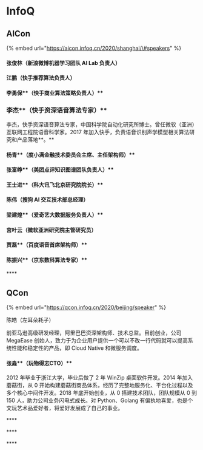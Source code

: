 # InfoQ

## **AICon**

{% embed url="https://aicon.infoq.cn/2020/shanghai/\#speakers" %}

#### 张俊林（**新浪微博机器学习团队 AI Lab 负责人）**

#### 江鹏（**快手推荐算法负责人）**

#### 李勇保**（**快手商业算法策略负责人**）**

### 李杰**（快手资深语音算法专家）**

李杰，快手资深语音算法专家，中国科学院自动化研究所博士。曾任微软（亚洲）互联网工程院语音科学家。2017 年加入快手，负责语音识别声学模型相关算法研究和产品落地**。**

#### 杨青**（度小满金融技术委员会主席、主任架构师）**

#### 张富峥**（美团点评知识图谱团队负责人）**

#### 王士进**（科大讯飞北京研究院院长）**

#### 陈伟（**搜狗 AI 交互技术部总经理）**

#### 梁建煌**（爱奇艺大数据服务负责人）**

#### 宫叶云（**微软亚洲研究院主管研究员）**

#### 贾磊**（百度语音首席架构师）**

#### 陈振兴**（京东数科算法专家）**

\*\*\*\*

## **QCon**

{% embed url="https://qcon.infoq.cn/2020/beijing/speaker" %}

陈皓（左耳朵耗子）

前亚马逊高级研发经理，阿里巴巴资深架构师、技术总监。目前创业，公司 MegaEase 创始人，致力于为企业用户提供一个可以不改一行代码就可以提高系统性能和稳定性的产品，即 Cloud Native 和微服务调度。

#### 张淼**（玩物得志CTO）**

2012 年毕业于浙江大学，毕业后做了 2 年 WinZip 桌面软件开发。2014 年加入蘑菇街，从 0 开始构建蘑菇街商品体系，经历了完整地服务化、平台化过程以及多个核心中间件开发。2018 年底开始创业，从 0 搭建技术团队，团队规模从 0 到 150 人，助力公司业务闪电式成长。对 Python、Golang 有偏执地喜爱，也是个文玩艺术品爱好者，将爱好发展成了自己的事业。 

\*\*\*\*

\*\*\*\*

\*\*\*\*



